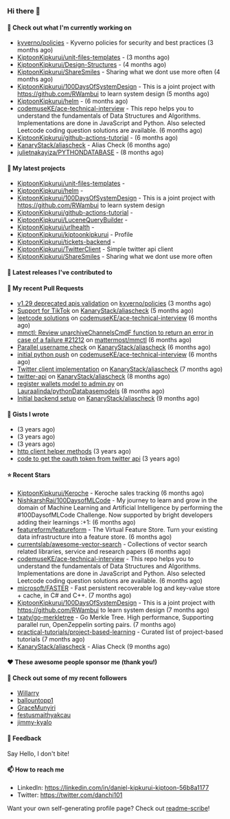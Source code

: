 
### Hi there 👋

#### 👷 Check out what I'm currently working on

- [kyverno/policies](https://github.com/kyverno/policies) - Kyverno policies for security and best practices  (3 months ago)
- [KiptoonKipkurui/unit-files-templates](https://github.com/KiptoonKipkurui/unit-files-templates) -  (3 months ago)
- [KiptoonKipkurui/Design-Structures](https://github.com/KiptoonKipkurui/Design-Structures) -  (4 months ago)
- [KiptoonKipkurui/ShareSmiles](https://github.com/KiptoonKipkurui/ShareSmiles) - Sharing what we dont use more often (4 months ago)
- [KiptoonKipkurui/100DaysOfSystemDesign](https://github.com/KiptoonKipkurui/100DaysOfSystemDesign) - This is a joint project with https://github.com/RWambui to learn system design (5 months ago)
- [KiptoonKipkurui/helm](https://github.com/KiptoonKipkurui/helm) -  (6 months ago)
- [codemuseKE/ace-technical-interview](https://github.com/codemuseKE/ace-technical-interview) - This repo helps you to understand the fundamentals of Data Structures and Algorithms. Implementations are done in JavaScript and Python. Also selected Leetcode coding question solutions are available.  (6 months ago)
- [KiptoonKipkurui/github-actions-tutorial](https://github.com/KiptoonKipkurui/github-actions-tutorial) -  (6 months ago)
- [KanaryStack/aliascheck](https://github.com/KanaryStack/aliascheck) - Alias Check (6 months ago)
- [julietnakayiza/PYTHONDATABASE](https://github.com/julietnakayiza/PYTHONDATABASE) -  (8 months ago)

#### 🌱 My latest projects

- [KiptoonKipkurui/unit-files-templates](https://github.com/KiptoonKipkurui/unit-files-templates) - 
- [KiptoonKipkurui/helm](https://github.com/KiptoonKipkurui/helm) - 
- [KiptoonKipkurui/100DaysOfSystemDesign](https://github.com/KiptoonKipkurui/100DaysOfSystemDesign) - This is a joint project with https://github.com/RWambui to learn system design
- [KiptoonKipkurui/github-actions-tutorial](https://github.com/KiptoonKipkurui/github-actions-tutorial) - 
- [KiptoonKipkurui/LuceneQueryBuilder](https://github.com/KiptoonKipkurui/LuceneQueryBuilder) - 
- [KiptoonKipkurui/urlhealth](https://github.com/KiptoonKipkurui/urlhealth) - 
- [KiptoonKipkurui/kiptoonkipkurui](https://github.com/KiptoonKipkurui/kiptoonkipkurui) - Profile
- [KiptoonKipkurui/tickets-backend](https://github.com/KiptoonKipkurui/tickets-backend) - 
- [KiptoonKipkurui/TwitterClient](https://github.com/KiptoonKipkurui/TwitterClient) - Simple twitter api client
- [KiptoonKipkurui/ShareSmiles](https://github.com/KiptoonKipkurui/ShareSmiles) - Sharing what we dont use more often

#### 🔭 Latest releases I've contributed to


#### 🔨 My recent Pull Requests

- [v1.29 deprecated apis validation](https://github.com/kyverno/policies/pull/489) on [kyverno/policies](https://github.com/kyverno/policies) (3 months ago)
- [Support for TikTok](https://github.com/KanaryStack/aliascheck/pull/59) on [KanaryStack/aliascheck](https://github.com/KanaryStack/aliascheck) (5 months ago)
- [leetcode solutions](https://github.com/codemuseKE/ace-technical-interview/pull/26) on [codemuseKE/ace-technical-interview](https://github.com/codemuseKE/ace-technical-interview) (6 months ago)
- [mmctl: Review unarchiveChannelsCmdF function to return an error in case of a failure #21212](https://github.com/mattermost/mmctl/pull/572) on [mattermost/mmctl](https://github.com/mattermost/mmctl) (6 months ago)
- [Parallel username check](https://github.com/KanaryStack/aliascheck/pull/53) on [KanaryStack/aliascheck](https://github.com/KanaryStack/aliascheck) (6 months ago)
- [initial python push](https://github.com/codemuseKE/ace-technical-interview/pull/25) on [codemuseKE/ace-technical-interview](https://github.com/codemuseKE/ace-technical-interview) (6 months ago)
- [Twitter client implementation](https://github.com/KanaryStack/aliascheck/pull/40) on [KanaryStack/aliascheck](https://github.com/KanaryStack/aliascheck) (7 months ago)
- [twitter-api](https://github.com/KanaryStack/aliascheck/pull/17) on [KanaryStack/aliascheck](https://github.com/KanaryStack/aliascheck) (8 months ago)
- [register wallets model to admin.py](https://github.com/Lauraalinda/pythonDatabasemodels/pull/1) on [Lauraalinda/pythonDatabasemodels](https://github.com/Lauraalinda/pythonDatabasemodels) (8 months ago)
- [Initial backend setup](https://github.com/KanaryStack/aliascheck/pull/7) on [KanaryStack/aliascheck](https://github.com/KanaryStack/aliascheck) (9 months ago)


#### 📓 Gists I wrote

- [](https://gist.github.com/75f8e6859120ff76384203162ff71031) (3 years ago)
- [](https://gist.github.com/36d123dbcfae3aa16c9fa05d14b77e70) (3 years ago)
- [](https://gist.github.com/03aa6a9e4d1f6e83ffe6ce69bac8ade0) (3 years ago)
- [http client helper methods](https://gist.github.com/42b4af13921bcb86f7f2aa61d76dc5f3) (3 years ago)
- [code to get the oauth token from twitter api](https://gist.github.com/4f857e433d186cdd79501c0bd4bff8b9) (3 years ago)

#### ⭐ Recent Stars

- [KiptoonKipkurui/Keroche](https://github.com/KiptoonKipkurui/Keroche) - Keroche sales tracking (6 months ago)
- [NishkarshRaj/100DaysofMLCode](https://github.com/NishkarshRaj/100DaysofMLCode) - My journey to learn and grow in the domain of Machine Learning and Artificial Intelligence by performing the #100DaysofMLCode Challenge. Now supported by bright developers adding their learnings :&#43;1: (6 months ago)
- [featureform/featureform](https://github.com/featureform/featureform) - The Virtual Feature Store. Turn your existing data infrastructure into a feature store. (6 months ago)
- [currentslab/awesome-vector-search](https://github.com/currentslab/awesome-vector-search) - Collections of vector search related libraries, service and research papers (6 months ago)
- [codemuseKE/ace-technical-interview](https://github.com/codemuseKE/ace-technical-interview) - This repo helps you to understand the fundamentals of Data Structures and Algorithms. Implementations are done in JavaScript and Python. Also selected Leetcode coding question solutions are available.  (6 months ago)
- [microsoft/FASTER](https://github.com/microsoft/FASTER) - Fast persistent recoverable log and key-value store &#43; cache, in C# and C&#43;&#43;. (7 months ago)
- [KiptoonKipkurui/100DaysOfSystemDesign](https://github.com/KiptoonKipkurui/100DaysOfSystemDesign) - This is a joint project with https://github.com/RWambui to learn system design (7 months ago)
- [txaty/go-merkletree](https://github.com/txaty/go-merkletree) - Go Merkle Tree. High performance, Supporting parallel run, OpenZeppelin sorting pairs. (7 months ago)
- [practical-tutorials/project-based-learning](https://github.com/practical-tutorials/project-based-learning) - Curated list of project-based tutorials (7 months ago)
- [KanaryStack/aliascheck](https://github.com/KanaryStack/aliascheck) - Alias Check (9 months ago)

#### ❤️ These awesome people sponsor me (thank you!)


#### 👯 Check out some of my recent followers

- [Willarry](https://github.com/Willarry)
- [ballountopp1](https://github.com/ballountopp1)
- [GraceMunyiri](https://github.com/GraceMunyiri)
- [festusmaithyakcau](https://github.com/festusmaithyakcau)
- [jimmy-kyalo](https://github.com/jimmy-kyalo)

#### 💬 Feedback

Say Hello, I don't bite!

#### 📫 How to reach me
- LinkedIn: https://linkedin.com/in/daniel-kipkurui-kiptoon-56b8a1177
- Twitter: https://twitter.com/danchi101


Want your own self-generating profile page? Check out [readme-scribe](https://github.com/muesli/readme-scribe)!
